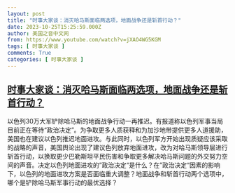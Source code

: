 ```yaml
---
layout: post
title: "时事大家谈：消灭哈马斯面临两选项，地面战争还是斩首行动？"
date: 2023-10-25T15:25:59.000Z
author: 美国之音中文网
from: https://www.youtube.com/watch?v=jXAO4WG5KGM
tags: [ 时事大家谈 ]
comments: True
categories: [ 时事大家谈 ]
---
```

<!--1698247559000-->
[时事大家谈：消灭哈马斯面临两选项，地面战争还是斩首行动？](https://www.youtube.com/watch?v=jXAO4WG5KGM)
------

<div>
以色列30万大军铲除哈马斯的地面战争行动一再推迟。有报道称以色列军事当局目前正在等待“政治决定”。为争取更多人质获释和为加沙地带提供更多人道援助，美国也在建议以色列推迟地面进攻。与此同时，以色列军方开始出现质疑应该采取的战略的声音，美国舆论出现了建议色列放弃地面进攻，改为对哈马斯领导层进行斩首行动，以换取更少巴勒斯坦平民伤害和争取更多解决哈马斯问题的外交努力空间的声音。决定以色列地面进攻的”政治决定“是什么？在”政治决定“因素的影响下，以色列的地面进攻方案是否面临重大调整？地面战争和斩首行动两个选项中，哪个是铲除哈马斯军事行动的最优选择？
</div>

